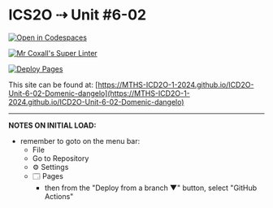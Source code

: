 # ICS2O ⇢ Unit #6-02

[![Open in Codespaces](https://classroom.github.com/assets/launch-codespace-2972f46106e565e64193e422d61a12cf1da4916b45550586e14ef0a7c637dd04.svg)](https://classroom.github.com/open-in-codespaces?assignment_repo_id=19587416)

[![Mr Coxall's Super Linter](https://github.com/MTHS-ICD2O-1-2024/ICD2O-Unit-6-02-Domenic-dangelo/workflows/Mr%20Coxall's%20Super%20Linter/badge.svg)](https://github.com/MTHS-ICD2O-1-2024/ICD2O-Unit-6-02-Domenic-dangelo/actions)

[![Deploy Pages](https://github.com/MTHS-ICD2O-1-2024/ICD2O-Unit-6-02-Domenic-dangelo/workflows/Deploy%20Pages/badge.svg)](https://github.com/MTHS-ICD2O-1-2024/ICD2O-Unit-6-02-Domenic-dangelo/actions)

This site can be found at: [https://MTHS-ICD2O-1-2024.github.io/ICD2O-Unit-6-02-Domenic-dangelo](https://MTHS-ICD2O-1-2024.github.io/ICD2O-Unit-6-02-Domenic-dangelo)

---

**NOTES ON INITIAL LOAD:**
- remember to goto on the menu bar:
  - File
  - Go to Repository
  - ⚙ Settings
  - 🗔 Pages
    - then from the "Deploy from a branch ▼" button, select "GitHub Actions"
